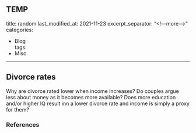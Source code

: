 TEMP
---
title: random
last_modified_at: 2021-11-23 
excerpt_separator: “<!—more—>”
categories:
  - Blog   
tags:  
  - Misc   
---

## Divorce rates
Why are divorce rated lower when income increases?
Do couples argue less about money as it becomes more available?
Does more education and/or higher IQ result inn a lower divorce rate and income is simply a proxy for them?



### References

